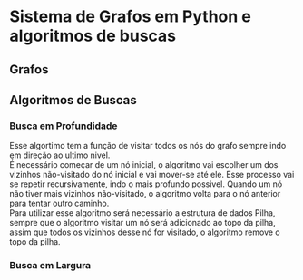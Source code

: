 
<div>

  <h1>Sistema de Grafos em Python e algoritmos de buscas</h1>
</div>



<div>

  <h2>Grafos</h2>
</div>



<div>
  <h2>Algoritmos de Buscas</h2>
  
  <div id="deepth_search">
    <h3>Busca em Profundidade</h3>
    <p>
      Esse algortimo tem a função de visitar todos os nós do grafo sempre indo em direção ao ultimo nivel. <br>
      É necessário começar de um nó inicial, o algoritmo vai escolher um dos vizinhos não-visitado do nó inicial e vai mover-se até ele. Esse processo vai se repetir       recursivamente, indo o mais profundo possivel. Quando um nó não tiver mais vizinhos não-visitado, o algoritmo volta para o nó anterior para tentar outro caminho.<br>
     Para utilizar esse algoritmo será necessário a estrutura de dados Pilha, sempre que o algoritmo visitar um nó será adicionado ao topo da pilha, assim que todos os vizinhos     
      desse nó for visitado, o algoritmo remove o topo da pilha.</p>
    
  </div>


  <div id="breadth_search">
      <h3>Busca em Largura</h3>

      
  </div>
  
  
</div>

